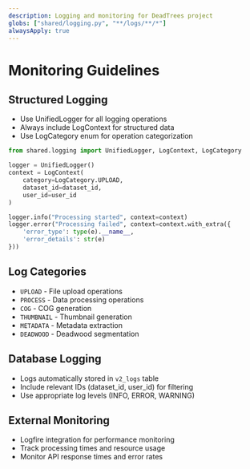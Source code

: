 ```yaml
---
description: Logging and monitoring for DeadTrees project
globs: ["shared/logging.py", "**/logs/**/*"]
alwaysApply: true
---
```


# Monitoring Guidelines

## Structured Logging
- Use UnifiedLogger for all logging operations
- Always include LogContext for structured data
- Use LogCategory enum for operation categorization

```python
from shared.logging import UnifiedLogger, LogContext, LogCategory

logger = UnifiedLogger()
context = LogContext(
    category=LogCategory.UPLOAD,
    dataset_id=dataset_id,
    user_id=user_id
)

logger.info("Processing started", context=context)
logger.error("Processing failed", context=context.with_extra({
    'error_type': type(e).__name__,
    'error_details': str(e)
}))
```

## Log Categories
- `UPLOAD` - File upload operations
- `PROCESS` - Data processing operations
- `COG` - COG generation
- `THUMBNAIL` - Thumbnail generation
- `METADATA` - Metadata extraction
- `DEADWOOD` - Deadwood segmentation

## Database Logging
- Logs automatically stored in `v2_logs` table
- Include relevant IDs (dataset_id, user_id) for filtering
- Use appropriate log levels (INFO, ERROR, WARNING)

## External Monitoring
- Logfire integration for performance monitoring
- Track processing times and resource usage
- Monitor API response times and error rates 